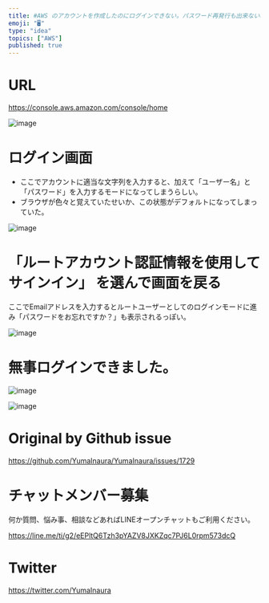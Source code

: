 ```yaml
---
title: #AWS のアカウントを作成したのにログインできない。パスワード再発行も出来ない場合。
emoji: "🖥"
type: "idea"
topics: ["AWS"]
published: true
---
```


# URL

https://console.aws.amazon.com/console/home

![image](https://user-images.githubusercontent.com/13635059/57420696-ab127680-7243-11e9-81ce-4ca394905173.png)

# ログイン画面

- ここでアカウントに適当な文字列を入力すると、加えて「ユーザー名」と「パスワード」を入力するモードになってしまうらしい。
- ブラウザが色々と覚えていたせいか、この状態がデフォルトになってしまっていた。

![image](https://user-images.githubusercontent.com/13635059/57420586-2a537a80-7243-11e9-9bcc-b1b3bf39b9c6.png)



# 「ルートアカウント認証情報を使用してサインイン」 を選んで画面を戻る

ここでEmailアドレスを入力するとルートユーザーとしてのログインモードに進み「パスワードをお忘れですか？」も表示されるっぽい。

![image](https://user-images.githubusercontent.com/13635059/57420614-46efb280-7243-11e9-90fd-b9c9b97b438f.png)

# 無事ログインできました。

![image](https://user-images.githubusercontent.com/13635059/57420713-c1b8cd80-7243-11e9-84f1-971f90dc5e9a.png)

![image](https://user-images.githubusercontent.com/13635059/57420714-c2e9fa80-7243-11e9-949b-b9a225577260.png)


# Original by Github issue

https://github.com/YumaInaura/YumaInaura/issues/1729








<!-- Update From Qiita API -->

# チャットメンバー募集


何か質問、悩み事、相談などあればLINEオープンチャットもご利用ください。

https://line.me/ti/g2/eEPltQ6Tzh3pYAZV8JXKZqc7PJ6L0rpm573dcQ





# Twitter


https://twitter.com/YumaInaura


<!-- Update From Qiita API -->


